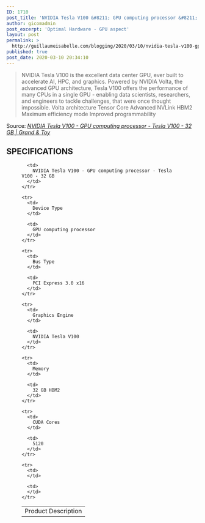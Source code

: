 ```yaml
---
ID: 1710
post_title: 'NVIDIA Tesla V100 &#8211; GPU computing processor &#8211; Tesla V100 &#8211; 32 GB | Grand &#038; Toy'
author: gicomadmin
post_excerpt: 'Optimal Hardware - GPU aspect'
layout: post
permalink: >
  http://guillaumeisabelle.com/blogging/2020/03/10/nvidia-tesla-v100-gpu-computing-processor-tesla-v100-32-gb-grand-toy/
published: true
post_date: 2020-03-10 20:34:10
---
```

> NVIDIA Tesla V100 is the excellent data center GPU, ever built to accelerate AI, HPC, and graphics. Powered by NVIDIA Volta, the advanced GPU architecture, Tesla V100 offers the performance of many CPUs in a single GPU - enabling data scientists, researchers, and engineers to tackle challenges, that were once thought impossible. Volta architecture Tensor Core Advanced NVLink HBM2 Maximum efficiency mode Improved programmability

Source: *[NVIDIA Tesla V100 - GPU computing processor - Tesla V100 - 32 GB | Grand & Toy][1]*

<!-- wp:more -->

<!--more-->

<!-- /wp:more -->

<!-- wp:heading -->

## SPECIFICATIONS

<!-- /wp:heading -->

<!-- wp:table --><figure class="wp-block-table">

<table class="">
  <tbody>
    <tr>
      <td>
        Product Description
      </td>
      
      <td>
        NVIDIA Tesla V100 - GPU computing processor - Tesla V100 - 32 GB
      </td>
    </tr>
    
    <tr>
      <td>
        Device Type
      </td>
      
      <td>
        GPU computing processor
      </td>
    </tr>
    
    <tr>
      <td>
        Bus Type
      </td>
      
      <td>
        PCI Express 3.0 x16
      </td>
    </tr>
    
    <tr>
      <td>
        Graphics Engine
      </td>
      
      <td>
        NVIDIA Tesla V100
      </td>
    </tr>
    
    <tr>
      <td>
        Memory
      </td>
      
      <td>
        32 GB HBM2
      </td>
    </tr>
    
    <tr>
      <td>
        CUDA Cores
      </td>
      
      <td>
        5120
      </td>
    </tr>
    
    <tr>
      <td>
      </td>
      
      <td>
      </td>
    </tr>
  </tbody>
</table></figure> 

<!-- /wp:table -->

 [1]: https://www.grandandtoy.com/en/product/IM508DDQ.aspx?s_kwcid=AL!8312!3!385725938521!!!u!833892844211!&gclid=Cj0KCQjw9ZzzBRCKARIsANwXaeL7pQhmBphaGbkbK59neDQbgxVK0fBYs_UrhKVk2sbfVhyqln7uoTYaAnYLEALw_wcB